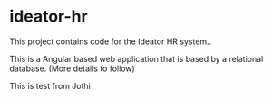 # ideator-hr

This project contains code for the Ideator HR system..

This is a Angular based web application that is based by a relational database. (More details to follow)

This is test from Jothi

